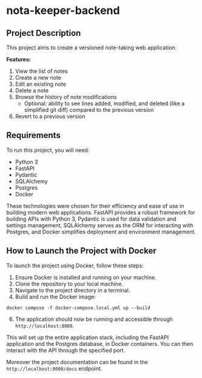 # nota-keeper-backend

## Project Description

This project aims to create a versioned note-taking web application:

**Features:**

1. View the list of notes
2. Create a new note
3. Edit an existing note
4. Delete a note
5. Browse the history of note modifications
    - Optional: ability to see lines added, modified, and deleted (like a simplified git diff) compared to the previous version
6. Revert to a previous version

## Requirements

To run this project, you will need:

- Python 3
- FastAPI
- Pydantic
- SQLAlchemy
- Postgres
- Docker

These technologies were chosen for their efficiency and ease of use in building modern web applications. FastAPI provides a robust framework for building APIs with Python 3, Pydantic is used for data validation and settings management, SQLAlchemy serves as the ORM for interacting with Postgres, and Docker simplifies deployment and environment management.

## How to Launch the Project with Docker

To launch the project using Docker, follow these steps:

1. Ensure Docker is installed and running on your machine.
2. Clone the repository to your local machine.
3. Navigate to the project directory in a terminal.
4. Build and run the Docker image:

```
docker compose -f docker-compose.local.yml up --build
```

6. The application should now be running and accessible through `http://localhost:8000`.

This will set up the entire application stack, including the FastAPI application and the Postgres database, in Docker containers. You can then interact with the API through the specified port.

Moreover the project documentation can be found in the `http://localhost:8000/docs` endpoint.